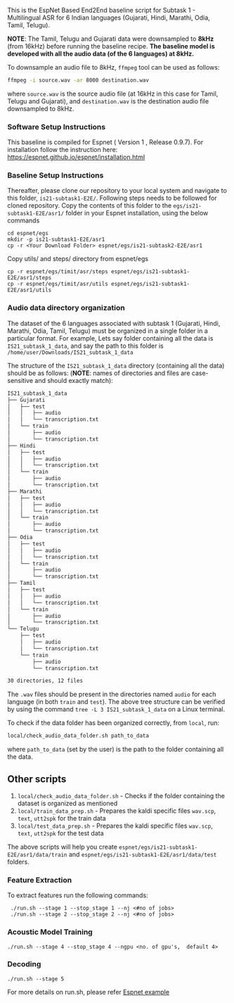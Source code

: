 This is the EspNet Based End2End baseline script for Subtask 1 - Multilingual ASR for 6 Indian languages (Gujarati, Hindi, Marathi, Odia, Tamil, Telugu).

**NOTE**: The Tamil, Telugu and Gujarati data were downsampled to **8kHz** (from 16kHz) before running the baseline recipe. **The baseline model is developed with all the audio data (of the 6 languages) at 8kHz.**

To downsample an audio file to 8kHz, `ffmpeg` tool can be used as follows:

```bash
ffmpeg -i source.wav -ar 8000 destination.wav
```
where `source.wav` is the source audio file (at 16kHz in this case for Tamil, Telugu and Gujarati), and `destination.wav` is the destination audio file downsampled to 8kHz.

### Software Setup Instructions
This baseline is compiled for Espnet ( Version 1 , Release 0.9.7). 
For installation follow the instruction here: https://espnet.github.io/espnet/installation.html

###  Baseline Setup Instructions
Thereafter, please clone our repository to your local system and navigate to this folder, `is21-subtask1-E2E/`. Following steps needs to be followed for cloned repository.  Copy the contents of this folder to the `egs/is21-subtask1-E2E/asr1/` folder in your Espnet installation, using the below commands 

    cd espnet/egs
    mkdir -p is21-subtask1-E2E/asr1
    cp -r <Your Download Folder> espnet/egs/is21-subtask2-E2E/asr1
    
Copy utils/ and steps/ directory from espnet/egs  

    cp -r espnet/egs/timit/asr/steps espnet/egs/is21-subtask1-E2E/asr1/steps 
    cp -r espnet/egs/timit/asr/utils espnet/egs/is21-subtask1-E2E/asr1/utils 


### Audio data directory organization

The dataset of the 6 languages associated with subtask 1 (Gujarati, Hindi, Marathi, Odia, Tamil, Telugu) must be organized in a single folder in a particular format. For example, Lets say folder containing all the data is `IS21_subtask_1_data`, and say the path to this folder is `/home/user/Downloads/IS21_subtask_1_data`


 The structure of the `IS21_subtask_1_data` directory (containing all the data) should be as follows:
 (__NOTE__: names of directories and files are case-sensitive and should exactly match):
```bash
IS21_subtask_1_data
├── Gujarati
│   ├── test
│   │   ├── audio
│   │   └── transcription.txt
│   └── train
│       ├── audio
│       └── transcription.txt
├── Hindi
│   ├── test
│   │   ├── audio
│   │   └── transcription.txt
│   └── train
│       ├── audio
│       └── transcription.txt
├── Marathi
│   ├── test
│   │   ├── audio
│   │   └── transcription.txt
│   └── train
│       ├── audio
│       └── transcription.txt
├── Odia
│   ├── test
│   │   ├── audio
│   │   └── transcription.txt
│   └── train
│       ├── audio
│       └── transcription.txt
├── Tamil
│   ├── test
│   │   ├── audio
│   │   └── transcription.txt
│   └── train
│       ├── audio
│       └── transcription.txt
└── Telugu
    ├── test
    │   ├── audio
    │   └── transcription.txt
    └── train
        ├── audio
        └── transcription.txt

30 directories, 12 files
```
The `.wav` files should be present in the directories named `audio` for each language (in both `train` and `test`). The above tree structure can be verified by using the command `tree -L 3 IS21_subtask_1_data` on a Linux terminal.

To check if the data folder has been organized correctly, from `local`, run:
```bash
local/check_audio_data_folder.sh path_to_data
```
where `path_to_data` (set by the user) is the path to the folder containing all the data.

## Other scripts

1) `local/check_audio_data_folder.sh` - Checks if the folder containing the dataset is organized as mentioned
2) `local/train_data_prep.sh` - Prepares the kaldi specific files `wav.scp`, `text`, `utt2spk` for the train data
3) `local/test_data_prep.sh` - Prepares the kaldi specific files `wav.scp`, `text`, `utt2spk` for the test data

The above scripts will help you create `espnet/egs/is21-subtask1-E2E/asr1/data/train` and `espnet/egs/is21-subtask1-E2E/asr1/data/test` folders. 

### Feature Extraction 

To extract features run the following commands: 

     ./run.sh --stage 1 --stop_stage 1 --nj <#no of jobs> 
     ./run.sh --stage 2 --stop_stage 2 --nj <#no of jobs> 

### Acoustic Model Training 

    ./run.sh --stage 4 --stop_stage 4 --ngpu <no. of gpu's,  default 4>

### Decoding 

    ./run.sh --stage 5  

For more details on run.sh, please refer [Espnet example](https://espnet.github.io/espnet/tutorial.html) 
